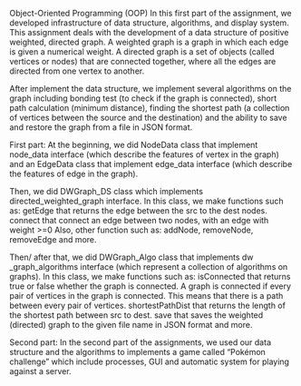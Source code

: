 Object-Oriented Programming (OOP) In this first part of the assignment, we developed infrastructure of data structure, algorithms, and display system.
This assignment deals with the development of a data structure of positive weighted, directed graph.
A weighted graph is a graph in which each edge is given a numerical weight.
A directed graph is a set of objects (called vertices or nodes) that are connected together, where all the edges are directed from one vertex to another.

After implement the data structure, we implement several algorithms on the graph including bonding test (to check if the graph is connected), short path calculation (minimum distance), finding the shortest path (a collection of vertices between the source and the destination) and the ability to save and restore the graph from a file in JSON format.

First part:
At the beginning, we did NodeData class that implement node_data interface (which describe the features of vertex in the graph) and an EdgeData class that implement edge_data interface (which describe the features of edge in the graph).

Then, we did DWGraph_DS class which implements directed_weighted_graph interface.
In this class, we make functions such as:
getEdge that returns the edge between the src to the dest nodes.
connect that connect an edge between two nodes, with an edge with weight >=0
Also, other function such as: addNode, removeNode, removeEdge and more.

Then/ after that, we did DWGraph_Algo class that implements dw _graph_algorithms interface (which represent a collection of algorithms on graphs).
In this class, we make functions such as:
isConnected that returns true or false whether the graph is connected. A graph is connected if every pair of vertices in the graph is connected. This means that there is a path between every pair of vertices.
shortestPathDist that returns the length of the shortest path between src to dest.
save that saves the weighted (directed) graph to the given file name in JSON format and more.

Second part:
In the second part of the assignments, we used our data structure and the algorithms to implements a game called “Pokémon challenge” which include processes, GUI and automatic system for playing against a server.

